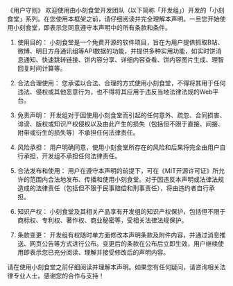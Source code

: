 《用户守则》
欢迎使用由小刻食堂开发团队（以下简称「开发组」）开发的「小刻食堂」系列。在您使用本框架之前，请仔细阅读并完全理解本声明。一旦您开始使用小刻食堂，即表示您同意遵守本声明中的所有条款和条件。

1. 使用目的： 小刻食堂是一个免费开源的软件项目，旨在为用户提供抓取B站、微博、明日方舟通讯组等API数据的功能，并提供多种实用功能，如实时饼消息通知、快速跳转链接、饼内容分享、详细内容查看、饼内容图片生成、理智回复时间计算等。

2. 合法合理使用： 您承诺以合法、合理的方式使用小刻食堂，不得将其用于任何违法、侵权或其他恶意行为，也不得将其应用于违反当地法律法规的Web平台。

3. 免责声明： 开发组对于因使用小刻食堂而引起的任何意外、疏忽、合同损害、诽谤、版权或知识产权侵权以及由此产生的损失（包括但不限于直接、间接、附带或衍生的损失等）不承担任何法律责任。

4. 风险承担： 用户明确同意，使用小刻食堂所存在的风险和后果将完全由用户自行承担，开发组不承担任何法律责任。

5. 合法发布和使用： 用户在遵守本声明的前提下，可在《MIT开源许可证》所允许的范围内合法地发布、传播和使用小刻食堂。对于因违反本声明或法律法规造成的法律责任（包括但不限于民事赔偿和刑事责任），将由违约者自行承担。

6. 知识产权： 小刻食堂及其相关产品享有开发组的知识产权保护，包括但不限于商标权、专利权、著作权、商业秘密等，受相关法律法规保护。

7. 条款变更： 开发组有权随时单方面修改本声明条款及附件内容，并通过消息推送、网页公告等方式进行公布。变更后的条款在公布后立即生效，用户继续使用即表示您已充分阅读、理解并接受修改后的声明内容。

请在使用小刻食堂之前仔细阅读并理解本声明。如果您有任何疑问，请咨询相关法律专业人士。感谢您的合作与支持！
